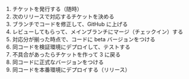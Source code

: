 1. チケットを発行する（随時）
2. 次のリリースで対応するチケットを決める
3. ブランチでコードを修正して、GitHub に上げる
4. レビューしてもらって、メインブランチにマージ（チェックイン）する
5. 対応分が揃った時点で、コードに beta バージョンをつける
6. 同コードを検証環境にデプロイして、テストする
7. 不具合があったらチケットを作って 3 に戻る
8. 同コードに正式なバージョンをつける
9. 同コードを本番環境にデプロイする（リリース）
